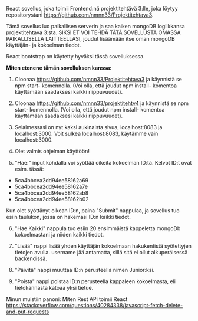 React sovellus, joka toimii Frontend:nä projektitehtävä 3:lle, joka löytyy repositorystani https://github.com/nmnn33/Projektitehtava3.

Tämä sovellus luo paikallisen serverin ja saa kaiken mongoDB logiikkansa projektitehtava 3:sta. SIKSI ET VOI TEHDÄ TÄTÄ SOVELLUSTA OMASSA PAIKALLISELLA LAITTEELLASI, joudut lisäämään itse oman mongoDB käyttäjän- ja kokoelman tiedot.

React bootstrap on käytetty hyväksi tässä sovelluksessa.

<strong>Miten etenene tämän sovelluksen kanssa:</strong>

1. Cloonaa https://github.com/nmnn33/Projektitehtava3 ja käynnistä se npm start- komennolla. (Voi olla, että joudut npm install- komentoa käyttämään saadaksesi kaikki riippuvuudet).

2. Cloonaa https://github.com/nmnn33/projektitehtv4 ja käynnistä se npm start- komennolla. (Voi olla, että joudut npm install- komentoa käyttämään saadaksesi kaikki riippuvuudet).

3. Selaimessasi on nyt kaksi aukinaista sivua, localhost:8083 ja localhost:3000. Voit sulkea localhost:8083, käytämme vain localhost:3000.

4. Olet valmis ohjelman käyttöön!

5. "Hae:" input kohdalla voi syöttää oikeita kokoelman ID:tä. Kelvot ID:t ovat esim. tässä:

- 5ca4bbcea2dd94ee58162a69
- 5ca4bbcea2dd94ee58162a7e
- 5ca4bbcea2dd94ee58162ab8
- 5ca4bbcea2dd94ee58162b02

Kun olet syöttänyt oikean ID:n, paina "Submit" nappulaa, ja sovellus tuo esiin taulukon, jossa on hakemasi ID:n kaikki tiedot.

6. "Hae Kaikki" nappula tuo esiin 20 ensimmäistä kappeletta mongoDb kokoelmastani ja niiden kaikki tiedot.

7. "Lisää" nappi lisää yhden käyttäjän kokoelmaan hakukentistä syötettyjen tietojen avulla. username jää antamatta, sillä sitä ei ollut alkuperäisessä backendissä.

8. "Päivitä" nappi muuttaa ID:n perusteella nimen Junior:ksi.

9. "Poista" nappi poistaa ID:n perusteella kappaleen kokoelmasta, eli tietokannasta katoaa yksi tietue.

Minun muistiin panoni:
Miten Rest APi toimii React
https://stackoverflow.com/questions/40284338/javascript-fetch-delete-and-put-requests
